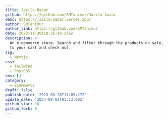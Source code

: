 ```yaml
---
title: Jazila Bazar
github: https://github.com/SMTanimur/Jazila-bazar
demo: https://jazila-bazar.vercel.app/
author: SMTanimur
author_link: https://github.com/SMTanimur
date: 2023-11-30T10:36:49.376Z
description: >-
  An e-commerce store. Search and filter through the products on sale, add them
  to your cart and check out
ssg:
  - Nextjs
css:
  - Tailwind
  - PostCSS
cms: []
category:
  - Ecommerce
draft: false
publish_date: '2023-08-26T11:09:27Z'
update_date: '2024-08-02T01:13:00Z'
github_star: 18
github_fork: 6
---
```

